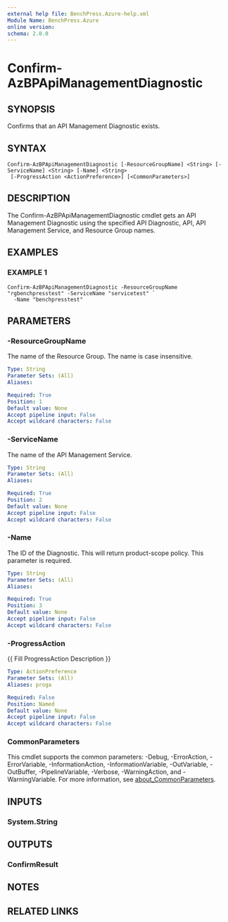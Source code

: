 ```yaml
---
external help file: BenchPress.Azure-help.xml
Module Name: BenchPress.Azure
online version:
schema: 2.0.0
---
```


# Confirm-AzBPApiManagementDiagnostic

## SYNOPSIS
Confirms that an API Management Diagnostic exists.

## SYNTAX

```
Confirm-AzBPApiManagementDiagnostic [-ResourceGroupName] <String> [-ServiceName] <String> [-Name] <String>
 [-ProgressAction <ActionPreference>] [<CommonParameters>]
```

## DESCRIPTION
The Confirm-AzBPApiManagementDiagnostic cmdlet gets an API Management Diagnostic using the specified API
Diagnostic, API, API Management Service, and Resource Group names.

## EXAMPLES

### EXAMPLE 1
```
Confirm-AzBPApiManagementDiagnostic -ResourceGroupName "rgbenchpresstest" -ServiceName "servicetest" `
  -Name "benchpresstest"
```

## PARAMETERS

### -ResourceGroupName
The name of the Resource Group.
The name is case insensitive.

```yaml
Type: String
Parameter Sets: (All)
Aliases:

Required: True
Position: 1
Default value: None
Accept pipeline input: False
Accept wildcard characters: False
```

### -ServiceName
The name of the API Management Service.

```yaml
Type: String
Parameter Sets: (All)
Aliases:

Required: True
Position: 2
Default value: None
Accept pipeline input: False
Accept wildcard characters: False
```

### -Name
The ID of the Diagnostic.
This will return product-scope policy.
This parameter is required.

```yaml
Type: String
Parameter Sets: (All)
Aliases:

Required: True
Position: 3
Default value: None
Accept pipeline input: False
Accept wildcard characters: False
```

### -ProgressAction
{{ Fill ProgressAction Description }}

```yaml
Type: ActionPreference
Parameter Sets: (All)
Aliases: proga

Required: False
Position: Named
Default value: None
Accept pipeline input: False
Accept wildcard characters: False
```

### CommonParameters
This cmdlet supports the common parameters: -Debug, -ErrorAction, -ErrorVariable, -InformationAction, -InformationVariable, -OutVariable, -OutBuffer, -PipelineVariable, -Verbose, -WarningAction, and -WarningVariable. For more information, see [about_CommonParameters](http://go.microsoft.com/fwlink/?LinkID=113216).

## INPUTS

### System.String
## OUTPUTS

### ConfirmResult
## NOTES

## RELATED LINKS
